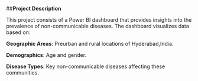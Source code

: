 ##**Project Description**

This project consists of a Power BI dashboard that provides insights into the prevalence of non-communicable diseases. The dashboard visualizes data based on:

**Geographic Areas**: Preurban and rural locations of Hyderabad,India.

**Demographics**: Age and gender.

**Disease Types**: Key non-communicable diseases affecting these communities.
